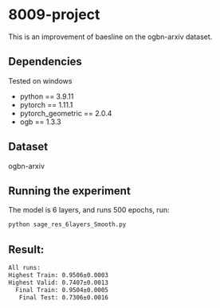 # 8009-project
This is an improvement of baesline on the ogbn-arxiv dataset.

## Dependencies
Tested on windows

+ python == 3.9.11
+ pytorch == 1.11.1
+ pytorch_geometric == 2.0.4
+ ogb == 1.3.3

## Dataset
ogbn-arxiv

## Running the experiment
The model is 6 layers, and runs 500 epochs, run:

```bash
python sage_res_6layers_Smooth.py
```

## Result:

```bash
All runs:
Highest Train: 0.9506±0.0003
Highest Valid: 0.7407±0.0013
  Final Train: 0.9504±0.0005
   Final Test: 0.7306±0.0016
```
